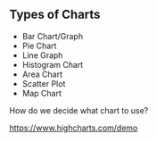 ## Types of Charts

- Bar Chart/Graph
- Pie Chart
- Line Graph 
- Histogram Chart
- Area Chart
- Scatter Plot
- Map Chart

How do we decide what chart to use?

https://www.highcharts.com/demo
